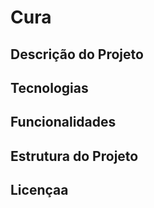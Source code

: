 # Cura

## Descrição do Projeto

## Tecnologias

## Funcionalidades

## Estrutura do Projeto

## Licençaa